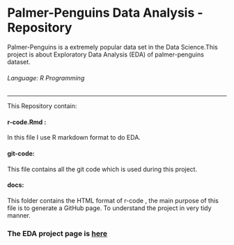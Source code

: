 # Palmer-Penguins Data Analysis - Repository

Palmer-Penguins is a extremely popular data set in the Data Science.This project is about Exploratory Data Analysis (EDA) of palmer-penguins dataset.  
  
###### Language: R Programming 
---

This Repository contain:

#### r-code.Rmd : 
In this file I use R markdown format to do EDA.

#### git-code: 
This file contains all the git code which is used during this project.

#### docs: 
This folder contains the HTML format of r-code , the main purpose of this file is to generate a GitHub page.  To understand the project in very tidy manner. 

### The EDA project page is [here](https://ayandey1359.github.io/palmerpenguins-da/)
